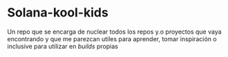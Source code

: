 # Solana-kool-kids
Un repo que se encarga de nuclear todos los repos y.o proyectos que vaya encontrando y que me parezcan utiles para aprender, tomar inspiración o inclusive para utilizar en *builds* propias
